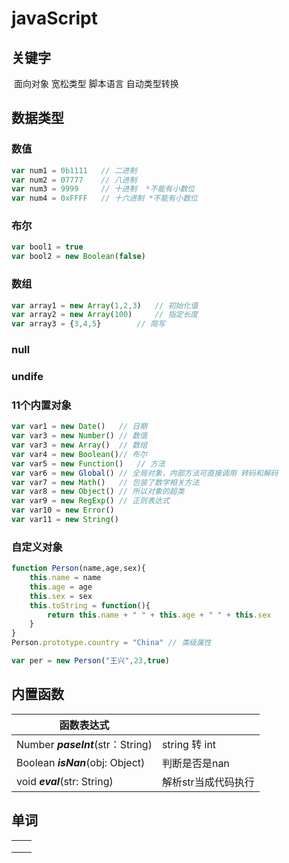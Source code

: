 # javaScript

## 关键字

​	面向对象	宽松类型	脚本语言	自动类型转换



## 数据类型

### 数值

```js
var num1 = 0b1111	// 二进制
var num2 = 07777	// 八进制
var num3 = 9999		// 十进制	*不能有小数位
var num4 = 0xFFFF	// 十六进制 *不能有小数位
```

### 布尔

```js
var bool1 = true
var bool2 = new Boolean(false)
```

### 数组

```js
var array1 = new Array(1,2,3)	// 初始化值
var array2 = new Array(100)		// 指定长度
var array3 = {3,4,5}		// 简写
```

### null

### undife

### 11个内置对象

```js
var var1 = new Date()	// 日期
var var3 = new Number()	// 数值
var var3 = new Array()	// 数组
var var4 = new Boolean()// 布尔
var var5 = new Function()	// 方法
var var6 = new Global()	// 全局对象，内部方法可直接调用 转码和解码
var var7 = new Math()	// 包装了数学相关方法
var var8 = new Object()	// 所以对象的超类
var var9 = new RegExp()	// 正则表达式
var var10 = new Error()
var var11 = new String()
```

### 自定义对象

```js
function Person(name,age,sex){
    this.name = name
    this.age = age
    this.sex = sex
    this.toString = function(){
        return this.name + " " + this.age + " " + this.sex
    }
}
Person.prototype.country = "China" // 类级属性

var per = new Person("王兴",23,true)
```



## 内置函数

| 函数表达式                         |                     |
| ---------------------------------- | ------------------- |
| Number  ***paseInt***(str：String) | string 转 int       |
| Boolean  ***isNan***(obj: Object)  | 判断是否是nan       |
| void  ***eval***(str: String)      | 解析str当成代码执行 |

## 单词

|      |      |
| ---- | ---- |
|      |      |
|      |      |
|      |      |

